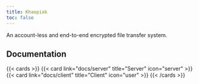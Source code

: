 ```yaml
---
title: Khaopiak
toc: false
---
```


An account-less and end-to-end encrypted file transfer system.

## Documentation

{{< cards >}}
{{< card link="docs/server" title="Server" icon="server" >}}
{{< card link="docs/client" title="Client" icon="user" >}}
{{< /cards >}}
